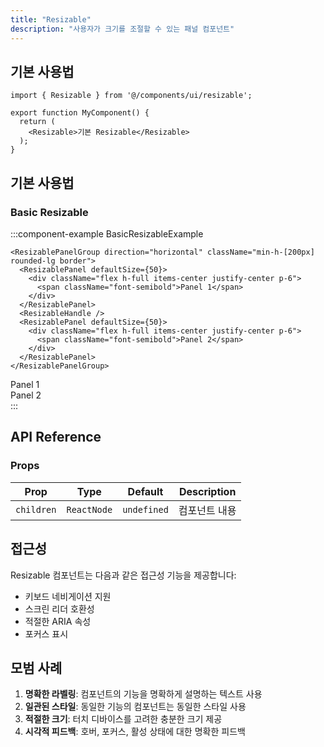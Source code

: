 ```yaml
---
title: "Resizable"
description: "사용자가 크기를 조절할 수 있는 패널 컴포넌트"
---
```


## 기본 사용법

```tsx
import { Resizable } from '@/components/ui/resizable';

export function MyComponent() {
  return (
    <Resizable>기본 Resizable</Resizable>
  );
}
```

## 기본 사용법

### Basic Resizable

:::component-example BasicResizableExample
```tsx
<ResizablePanelGroup direction="horizontal" className="min-h-[200px] rounded-lg border">
  <ResizablePanel defaultSize={50}>
    <div className="flex h-full items-center justify-center p-6">
      <span className="font-semibold">Panel 1</span>
    </div>
  </ResizablePanel>
  <ResizableHandle />
  <ResizablePanel defaultSize={50}>
    <div className="flex h-full items-center justify-center p-6">
      <span className="font-semibold">Panel 2</span>
    </div>
  </ResizablePanel>
</ResizablePanelGroup>
```

<div>
<ResizablePanelGroup direction="horizontal" className="min-h-[200px] rounded-lg border">
  <ResizablePanel defaultSize={50}>
    <div className="flex h-full items-center justify-center p-6">
      <span className="font-semibold">Panel 1</span>
    </div>
  </ResizablePanel>
  <ResizableHandle />
  <ResizablePanel defaultSize={50}>
    <div className="flex h-full items-center justify-center p-6">
      <span className="font-semibold">Panel 2</span>
    </div>
  </ResizablePanel>
</ResizablePanelGroup>
</div>
:::

## API Reference

### Props

| Prop | Type | Default | Description |
|------|------|---------|-------------|
| `children` | `ReactNode` | `undefined` | 컴포넌트 내용 |

## 접근성

Resizable 컴포넌트는 다음과 같은 접근성 기능을 제공합니다:

- 키보드 네비게이션 지원
- 스크린 리더 호환성
- 적절한 ARIA 속성
- 포커스 표시

## 모범 사례

1. **명확한 라벨링**: 컴포넌트의 기능을 명확하게 설명하는 텍스트 사용
2. **일관된 스타일**: 동일한 기능의 컴포넌트는 동일한 스타일 사용
3. **적절한 크기**: 터치 디바이스를 고려한 충분한 크기 제공
4. **시각적 피드백**: 호버, 포커스, 활성 상태에 대한 명확한 피드백
